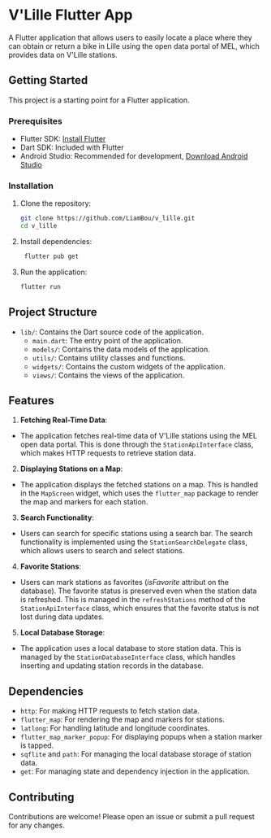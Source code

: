 # V'Lille Flutter App

A Flutter application that allows users to easily locate a place where they can obtain or return a bike in Lille using the open data portal of MEL, which provides data on V'Lille stations.

## Getting Started

This project is a starting point for a Flutter application.

### Prerequisites

- Flutter SDK: [Install Flutter](https://flutter.dev/docs/get-started/install)
- Dart SDK: Included with Flutter
- Android Studio: Recommended for development, [Download Android Studio](https://developer.android.com/studio)

### Installation

1. Clone the repository:
   ```sh
   git clone https://github.com/LiamBou/v_lille.git
   cd v_lille
   ```
2. Install dependencies:
   ```sh
    flutter pub get
    ```
3. Run the application:
   ```sh
   flutter run
   ```

## Project Structure

- `lib/`: Contains the Dart source code of the application.
  - `main.dart`: The entry point of the application.
  - `models/`: Contains the data models of the application.
  - `utils/`: Contains utility classes and functions.
  - `widgets/`: Contains the custom widgets of the application.
  - `views/`: Contains the views of the application.

## Features

1. **Fetching Real-Time Data**: 
- The application fetches real-time data of V'Lille stations using the MEL open data portal. This is done through the `StationApiInterface` class, which makes HTTP requests to retrieve station data.
2. **Displaying Stations on a Map**:
- The application displays the fetched stations on a map. This is handled in the `MapScreen` widget, which uses the `flutter_map` package to render the map and markers for each station.
3. **Search Functionality**:
- Users can search for specific stations using a search bar. The search functionality is implemented using the `StationSearchDelegate` class, which allows users to search and select stations.
4. **Favorite Stations**:
- Users can mark stations as favorites (*isFavorite* attribut on the database). The favorite status is preserved even when the station data is refreshed. This is managed in the `refreshStations` method of the `StationApiInterface` class, which ensures that the favorite status is not lost during data updates.
5. **Local Database Storage**:
- The application uses a local database to store station data. This is managed by the `StationDatabaseInterface` class, which handles inserting and updating station records in the database.

## Dependencies

- `http`: For making HTTP requests to fetch station data.
- `flutter_map`: For rendering the map and markers for stations.
- `latlong`: For handling latitude and longitude coordinates.
- `flutter_map_marker_popup`: For displaying popups when a station marker is tapped.
- `sqflite` and `path`: For managing the local database storage of station data.
- `get`: For managing state and dependency injection in the application.

## Contributing

Contributions are welcome! Please open an issue or submit a pull request for any changes.
